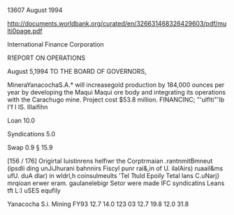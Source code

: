 
13607 August 1994

http://documents.worldbank.org/curated/en/326631468326429603/pdf/multi0page.pdf

International Finance Corporation

R1EPORT ON OPERATIONS

August 5,1994
TO THE BOARD OF GOVERNORS,


MineraYanacochaS.A.* will increasegold production by 184,000 ounces per year by developing the Maqui Maqui ore body and integrating its operations  with the Carachugo mine. Project cost $53.8 million. FINANCINC;
"'uIflti"'Ib I'f I IS. IlIaifihn  

Loan 10.0

Syndications 5.0

Swap 0.9 § 15.9



[156 / 176]
Origirtal Iuistinrens helfiwr the Corptrmaian
.rantnmitBmneut (ipsdli ding unJiJhurani bahnnirs
Fiscyl punr rai&,in of U. ilalAirs) ruaail&ms ufU. duA dlar)
in wldrl,h
coinsulmeults 'Tel Ttuld Epoily Tetal lans
C.uNarj} mrqioan erwer eram. gauIanelebigr Setor were made IFC syndicatins Leans tft L:) uSES equfily

Yanacocha S.i. Mining FY93 12.7 14.0 123 03 12.7
19.8 12.0 31.8

